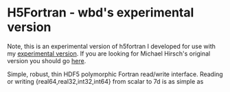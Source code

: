 # H5Fortran - wbd's experimental version 

Note, this is an experimental version of h5fortran I developed for use with my
[experimental version](https://github.com/willdickson/fpm-wbd-experimental). If
you are looking for Michael Hirsch's original version you should go
[here](https://github.com/geospace-code/h5fortran).

Simple, robust, thin HDF5 polymorphic Fortran read/write interface.  Reading or
writing {real64,real32,int32,int64} from scalar to 7d is as simple as

